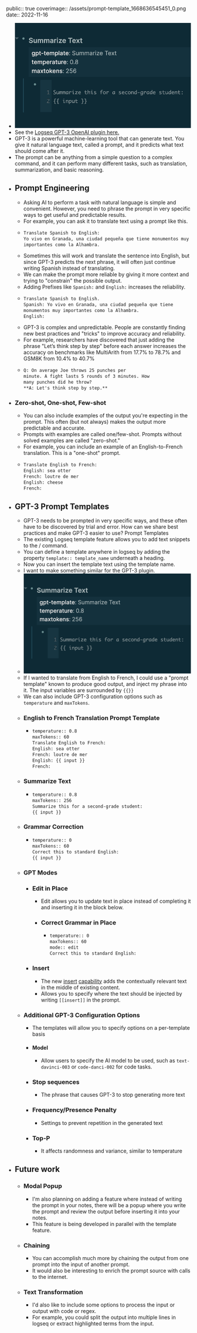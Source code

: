 public:: true
coverimage:: /assets/prompt-template_1668636545451_0.png
date:: 2022-11-16

- ![prompt-template.png](../assets/prompt-template_1668636545451_0.png)
- See the [Logseq GPT-3 OpenAI plugin here.](https://github.com/briansunter/logseq-plugin-gpt3-openai)
- GPT-3 is a powerful machine-learning tool that can generate text. You give it natural language text, called a prompt, and it predicts what text should come after it.
- The prompt can be anything from a simple question to a complex command, and it can perform many different tasks, such as translation, summarization, and basic reasoning.
- ## Prompt Engineering
	- Asking AI to perform a task with natural language is simple and convenient. However, you need to phrase the prompt in very specific ways to get useful and predictable results.
	- For example, you can ask it to translate text using a prompt like this.
	- ```
	  Translate Spanish to English:
	  Yo vivo en Granada, una ciudad pequeña que tiene monumentos muy importantes como la Alhambra.
	  ```
	- Sometimes this will work and translate the sentence into English, but since GPT-3 predicts the next phrase, it will often just continue writing Spanish instead of translating.
	- We can make the prompt more reliable by giving it more context and trying to "constrain" the possible output.
	- Adding Prefixes like `Spanish:` and `English:` increases the reliability.
	- ```
	  Translate Spanish to English.
	  Spanish: Yo vivo en Granada, una ciudad pequeña que tiene monumentos muy importantes como la Alhambra.
	  English:
	  ```
	- GPT-3 is complex and unpredictable. People are constantly finding new best practices and "tricks" to improve accuracy and reliability.
	- For example, researchers have discovered that just adding the phrase "Let’s think step by step"  before each answer increases the accuracy on benchmarks like MultiArith from 17.7% to 78.7% and GSM8K from 10.4% to 40.7%
	- ```
	  Q: On average Joe throws 25 punches per
	  minute. A fight lasts 5 rounds of 3 minutes. How
	  many punches did he throw?
	  **A: Let's think step by step.**
	  ```
- ### Zero-shot, One-shot, Few-shot
	- You can also include examples of the output you're expecting in the prompt. This often (but not always) makes the output more predictable and accurate.
	- Prompts with examples are called one/few-shot. Prompts without solved examples are called "zero-shot."
	- For example, you can include an example of an English-to-French translation. This is a "one-shot" prompt.
	- ```
	  Translate English to French:
	  English: sea otter
	  French: loutre de mer
	  English: cheese
	  French:
	  ```
- ## GPT-3 Prompt Templates
	- GPT-3 needs to be prompted in very specific ways, and these often have to be discovered by trial and error. How can we share best practices and make GPT-3 easier to use? Prompt Templates
	- The existing Logseq template feature allows you to add text snippets to the / command.
	- You can define a template anywhere in logseq by adding the property `template:: template_name` underneath a heading.
	- Now you can insert the template text using the template name.
	- I want to make something similar for the GPT-3 plugin.
	- ![prompt-template.png](../assets/prompt-template_1668636545451_0.png)
	- If I wanted to translate from English to French, I could use a "prompt template" known to produce good output, and inject my phrase into it. The input variables are surrounded by `{{}}`
	- We can also include GPT-3 configuration options such as `temperature` and `maxTokens`.
	- ### English to French Translation Prompt Template
		- ```
		  temperature:: 0.8
		  maxTokens:: 60
		  Translate English to French:
		  English: sea otter
		  French: loutre de mer
		  English: {{ input }}
		  French:
		  ```
	- ### Summarize Text
		- ```
		  temperature:: 0.8
		  maxTokens:: 256
		  Summarize this for a second-grade student:
		  {{ input }}
		  ```
	- ### Grammar Correction
		- ```
		  temperature:: 0
		  maxTokens:: 60
		  Correct this to standard English:
		  {{ input }}
		  ```
	- ### GPT Modes
		- ### Edit in Place
			- Edit allows you to update text in place instead of completing it and inserting it in the block below.
			- ### Correct Grammar in Place
				- ```
				  temperature:: 0
				  maxTokens:: 60
				  mode:: edit
				  Correct this to standard English:
				  ```
		- ### Insert
			- The new [insert](https://beta.openai.com/docs/guides/completion/inserting-text) [capability](https://beta.openai.com/docs/guides/code/inserting-code) adds the contextually relevant text in the middle of existing content.
			- Allows you to specify where the text should be injected by writing `[[insert]]` in the prompt.
	- ### Additional GPT-3 Configuration Options
		- The templates will allow you to specify options on a per-template basis
		- #### Model
			- Allow users to specify the AI model to be used, such as `text-davinci-003` or `code-danci-002` for code tasks.
		- ### Stop sequences
			- The phrase that causes GPT-3 to stop generating more text
		- ### Frequency/Presence Penalty
			- Settings to prevent repetition in the generated text
		- ### Top-P
			- It affects randomness and variance, similar to temperature
- ## Future work
	- ### Modal Popup
		- I'm also planning on adding a feature where instead of writing the prompt in your notes, there will be a popup where you write the prompt and review the output before inserting it into your notes.
		- This feature is being developed in parallel with the template feature.
	- ### Chaining
		- You can accomplish much more by chaining the output from one prompt into the input of another prompt.
		- It would also be interesting to enrich the prompt source with calls to the internet.
	- ### Text Transformation
		- I'd also like to include some options to process the input or output with code or regex.
		- For example, you could split the output into multiple lines in logseq or extract highlighted terms from the input.